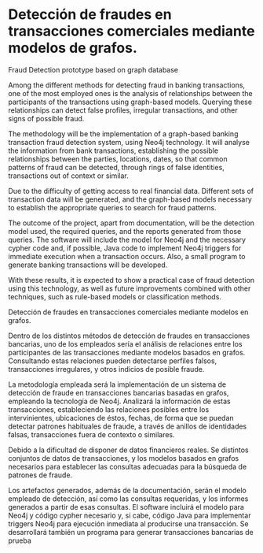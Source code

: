 # Detección de fraudes en transacciones comerciales mediante modelos de grafos.

Fraud Detection prototype based on graph database

Among the different methods for detecting fraud in banking transactions, one of the most employed ones is the analysis of relationships between the participants of the transactions using graph-based models. Querying these relationships can detect false profiles, irregular transactions, and other signs of possible fraud.

The methodology will be the implementation of a graph-based banking transaction fraud detection system, using Neo4j technology. It will analyse the information from bank transactions, establishing the possible relationships between the parties, locations, dates, so that common patterns of fraud can be detected, through rings of false identities, transactions out of context or similar.

Due to the difficulty of getting access to real financial data. Different sets of transaction data will be generated, and the graph-based models necessary to establish the appropriate queries to search for fraud patterns.

The outcome of the project, apart from documentation, will be the detection model used, the required queries, and the reports generated from those queries. The software will include the model for Neo4j and the necessary cypher code and, if possible, Java code to implement Neo4j triggers for immediate execution when a transaction occurs. Also, a small program to generate banking transactions will be developed.

With these results, it is expected to show a practical case of fraud detection using this technology, as well as future improvements combined with other techniques, such as rule-based models or classification methods.




Detección de fraudes en transacciones comerciales mediante modelos en grafos.

Dentro de los distintos métodos de detección de fraudes en transacciones bancarias, uno de los empleados sería el análisis de relaciones entre los participantes de las transacciones mediante modelos basados en grafos. Consultando estas relaciones pueden detectarse perfiles falsos, transacciones irregulares, y otros indicios de posible fraude.

La metodología empleada será la implementación de un sistema de detección de fraude en transacciones bancarias basadas en grafos, empleando la tecnología de Neo4j. Analizará la información de estas transacciones, estableciendo las relaciones posibles entre los intervinientes, ubicaciones de éstos, fechas, de forma que se puedan detectar patrones habituales de fraude, a través de anillos de identidades falsas, transacciones fuera de contexto o similares.

Debido a la dificultad de disponer de datos financieros reales. Se  distintos conjuntos de datos de transacciones, y los modelos basados en grafos necesarios para establecer las consultas adecuadas para la búsqueda de patrones de fraude. 

Los artefactos generados, además de la documentación, serán el modelo empleado de detección, así como las consultas requeridas, y los informes generados a partir de esas consultas. El software incluirá el modelo para Neo4j y código cypher necesario y, si cabe, código Java para implementar triggers Neo4j para ejecución inmediata al producirse una transacción. Se desarrollará también un programa para generar transacciones bancarias de prueba


